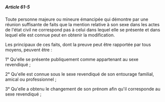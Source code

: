 ##### Article 61-5

Toute personne majeure ou mineure émancipée qui démontre par une réunion suffisante de faits que la mention relative à son sexe dans les actes de l'état civil ne correspond pas à celui dans lequel elle se présente et dans lequel elle est connue peut en obtenir la modification.

Les principaux de ces faits, dont la preuve peut être rapportée par tous moyens, peuvent être :

1° Qu'elle se présente publiquement comme appartenant au sexe revendiqué ;

2° Qu'elle est connue sous le sexe revendiqué de son entourage familial, amical ou professionnel ;

3° Qu'elle a obtenu le changement de son prénom afin qu'il corresponde au sexe revendiqué ;

